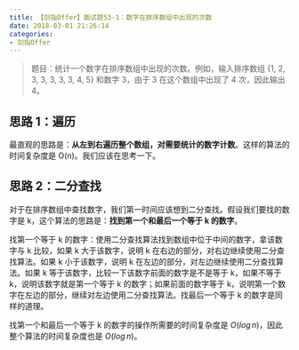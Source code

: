 ```yaml
---
title: 【剑指Offer】面试题53-1：数字在排序数组中出现的次数
date: 2018-03-01 21:26:14
categories:
- 剑指Offer
---
```


> 题目：统计一个数字在排序数组中出现的次数。例如，输入排序数组 {1, 2, 3, 3, 3, 3, 3, 4, 5} 和数字 3，由于 3 在这个数组中出现了 4 次，因此输出 4。

## 思路 1：遍历

最直观的思路是：**从左到右遍历整个数组，对需要统计的数字计数**。这样的算法的时间复杂度是 O(n)。我们应该在思考一下。

## 思路 2：二分查找

对于在排序数组中查找数字，我们第一时间应该想到二分查找。假设我们要找的数字是 k，这个算法的思路是：**找到第一个和最后一个等于 k 的数字**。

找第一个等于 k 的数字：使用二分查找算法找到数组中位于中间的数字，拿该数字与 k 比较，如果 k 大于该数字，说明 k 在右边的部分，对右边继续使用二分查找算法。如果 k 小于该数字，说明 k 在左边的部分，对左边继续使用二分查找算法。如果 k 等于该数字，比较一下该数字前面的数字是不是等于 k，如果不等于 k，说明该数字就是第一个等于 k 的数字；如果前面的数字等于 k，说明第一个数字在左边的部分，继续对左边使用二分查找算法。找最后一个等于 k 的数字是同样的道理。

找第一个和最后一个等于 k 的数字的操作所需要的时间复杂度是 $O(log\,n)$，因此整个算法的时间复杂度也是 $O(log\,n)$。